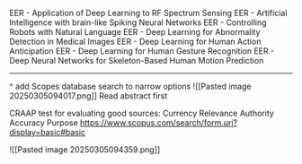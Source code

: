 EER - Application of Deep Learning to RF Spectrum Sensing
EER - Artificial Intelligence with brain-like Spiking Neural Networks
EER - Controlling Robots with Natural Language
EER - Deep Learning for Abnormality Detection in Medical Images
EER - Deep Learning for Human Action Anticipation
EER - Deep Learning for Human Gesture Recognition
EER - Deep Neural Networks for Skeleton-Based Human Motion Prediction

---
^ add Scopes database search to narrow options
![[Pasted image 20250305094017.png]]
Read abstract first



CRAAP test for evaluating good sources:
Currency
Relevance
Authority
Accuracy
Purpose
https://www.scopus.com/search/form.uri?display=basic#basic




![[Pasted image 20250305094359.png]]


